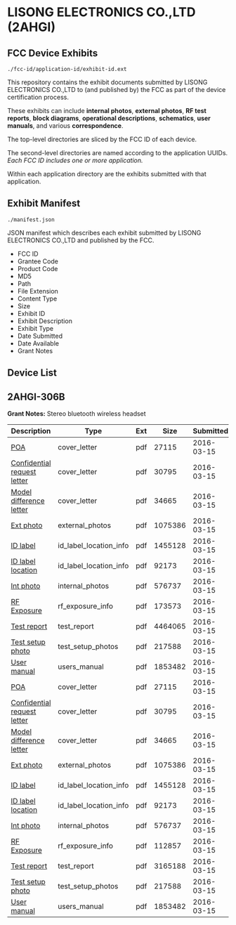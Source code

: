 # LISONG ELECTRONICS CO.,LTD (2AHGI)
## FCC Device Exhibits

```
./fcc-id/application-id/exhibit-id.ext
```

This repository contains the exhibit documents submitted by LISONG ELECTRONICS CO.,LTD to (and published by) the FCC as part of the device certification process.

These exhibits can include **internal photos**, **external photos**, **RF test reports**, **block diagrams**, **operational descriptions**, **schematics**, **user manuals**, and various **correspondence**.

The top-level directories are sliced by the FCC ID of each device.

The second-level directories are named according to the application UUIDs. *Each FCC ID includes one or more application.*

Within each application directory are the exhibits submitted with that application. 

## Exhibit Manifest

```
./manifest.json
```

JSON manifest which describes each exhibit submitted by LISONG ELECTRONICS CO.,LTD and published by the FCC.

- FCC ID
- Grantee Code
- Product Code
- MD5
- Path
- File Extension
- Content Type
- Size
- Exhibit ID
- Exhibit Description
- Exhibit Type
- Date Submitted
- Date Available
- Grant Notes

## Device List
## 2AHGI-306B
**Grant Notes:** Stereo bluetooth wireless headset

| Description | Type | Ext | Size | Submitted | Available |
| ----------- | ---- | --- | ---- | --------- | --------- |
| [POA](2AHGI-306B/cc4a5dbe12358e32c7862c67f0341806/2930921.pdf) | cover_letter | pdf | 27115 | 2016-03-15 | 2016-03-16 |
| [Confidential request letter](2AHGI-306B/cc4a5dbe12358e32c7862c67f0341806/2930922.pdf) | cover_letter | pdf | 30795 | 2016-03-15 | 2016-03-16 |
| [Model difference letter](2AHGI-306B/cc4a5dbe12358e32c7862c67f0341806/2930923.pdf) | cover_letter | pdf | 34665 | 2016-03-15 | 2016-03-16 |
| [Ext photo](2AHGI-306B/cc4a5dbe12358e32c7862c67f0341806/2930927.pdf) | external_photos | pdf | 1075386 | 2016-03-15 | 2016-03-16 |
| [ID label](2AHGI-306B/cc4a5dbe12358e32c7862c67f0341806/2930929.pdf) | id_label_location_info | pdf | 1455128 | 2016-03-15 | 2016-03-16 |
| [ID label location](2AHGI-306B/cc4a5dbe12358e32c7862c67f0341806/2930930.pdf) | id_label_location_info | pdf | 92173 | 2016-03-15 | 2016-03-16 |
| [Int photo](2AHGI-306B/cc4a5dbe12358e32c7862c67f0341806/2930928.pdf) | internal_photos | pdf | 576737 | 2016-03-15 | 2016-03-16 |
| [RF Exposure](2AHGI-306B/cc4a5dbe12358e32c7862c67f0341806/2930937.pdf) | rf_exposure_info | pdf | 173573 | 2016-03-15 | 2016-03-16 |
| [Test report](2AHGI-306B/cc4a5dbe12358e32c7862c67f0341806/2930938.pdf) | test_report | pdf | 4464065 | 2016-03-15 | 2016-03-16 |
| [Test setup photo](2AHGI-306B/cc4a5dbe12358e32c7862c67f0341806/2930926.pdf) | test_setup_photos | pdf | 217588 | 2016-03-15 | 2016-03-16 |
| [User manual](2AHGI-306B/cc4a5dbe12358e32c7862c67f0341806/2930944.pdf) | users_manual | pdf | 1853482 | 2016-03-15 | 2016-03-16 |
| [POA](2AHGI-306B/ebd8d2b1308bedec3aaf314d5d400812/2930921.pdf) | cover_letter | pdf | 27115 | 2016-03-15 | 2016-03-16 |
| [Confidential request letter](2AHGI-306B/ebd8d2b1308bedec3aaf314d5d400812/2930922.pdf) | cover_letter | pdf | 30795 | 2016-03-15 | 2016-03-16 |
| [Model difference letter](2AHGI-306B/ebd8d2b1308bedec3aaf314d5d400812/2930923.pdf) | cover_letter | pdf | 34665 | 2016-03-15 | 2016-03-16 |
| [Ext photo](2AHGI-306B/ebd8d2b1308bedec3aaf314d5d400812/2930927.pdf) | external_photos | pdf | 1075386 | 2016-03-15 | 2016-03-16 |
| [ID label](2AHGI-306B/ebd8d2b1308bedec3aaf314d5d400812/2930929.pdf) | id_label_location_info | pdf | 1455128 | 2016-03-15 | 2016-03-16 |
| [ID label location](2AHGI-306B/ebd8d2b1308bedec3aaf314d5d400812/2930930.pdf) | id_label_location_info | pdf | 92173 | 2016-03-15 | 2016-03-16 |
| [Int photo](2AHGI-306B/ebd8d2b1308bedec3aaf314d5d400812/2930928.pdf) | internal_photos | pdf | 576737 | 2016-03-15 | 2016-03-16 |
| [RF Exposure](2AHGI-306B/ebd8d2b1308bedec3aaf314d5d400812/2930924.pdf) | rf_exposure_info | pdf | 112857 | 2016-03-15 | 2016-03-16 |
| [Test report](2AHGI-306B/ebd8d2b1308bedec3aaf314d5d400812/2930925.pdf) | test_report | pdf | 3165188 | 2016-03-15 | 2016-03-16 |
| [Test setup photo](2AHGI-306B/ebd8d2b1308bedec3aaf314d5d400812/2930926.pdf) | test_setup_photos | pdf | 217588 | 2016-03-15 | 2016-03-16 |
| [User manual](2AHGI-306B/ebd8d2b1308bedec3aaf314d5d400812/2930944.pdf) | users_manual | pdf | 1853482 | 2016-03-15 | 2016-03-16 |
